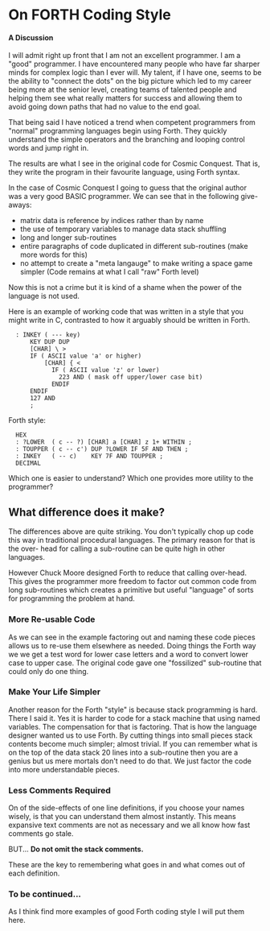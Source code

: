 # On FORTH Coding Style
#### A Discussion

I will admit right up front that I am not an excellent programmer. I am a "good"
programmer. I have encountered many people who have far sharper minds for
complex logic than I ever will. My talent, if I have one, seems to be the
ability to "connect the dots" on the big picture which led to my career being
more at the senior level, creating teams of talented people and helping them see
what really matters for success and allowing them to avoid going down paths that
had no value to the end goal.

That being said I have noticed a trend when competent programmers from "normal"
programming languages begin using Forth. They quickly understand the simple
operators and the branching and looping control words and jump right in.

The results are what I see in the original code for Cosmic Conquest.
That is, they write the program in their favourite language, using Forth syntax.

In the case of Cosmic Conquest I going to guess that the original author was a
very good BASIC programmer. We can see that in the following give-aways:

- matrix data is reference by indices rather than by name
- the use of temporary variables to manage data stack shuffling
- long and longer sub-routines
- entire paragraphs of code duplicated in different sub-routines (make more words for this)
- no attempt to create a "meta langauge" to make writing a space game simpler
  (Code remains at what I call "raw" Forth level)

Now this is not a crime but it is kind of a shame when the power of the language
is not used.

Here is an example of working code that was written in a style that you might
write in C, contrasted to how it arguably should be written in Forth.

```
  : INKEY ( --- key)
      KEY DUP DUP
      [CHAR] \ >
      IF ( ASCII value 'a' or higher)
          [CHAR] { <
            IF ( ASCII value 'z' or lower)
              223 AND ( mask off upper/lower case bit)
            ENDIF
      ENDIF
      127 AND
      ;
```

Forth style:
```
  HEX
  : ?LOWER  ( c -- ?) [CHAR] a [CHAR] z 1+ WITHIN ;
  : TOUPPER ( c -- c') DUP ?LOWER IF 5F AND THEN ;
  : INKEY   ( -- c)    KEY 7F AND TOUPPER ;
  DECIMAL
```
Which one is easier to understand?
Which one provides more utility to the programmer?


## What difference does it make?
The differences above are quite striking. You don't typically chop up code this
way in traditional procedural languages. The primary reason for that is the
over- head for calling a sub-routine can be quite high in other languages.

However Chuck Moore designed Forth to reduce that calling over-head. This gives
the programmer more freedom to factor out common code from long sub-routines
which creates a primitive but useful "language" of sorts for programming
the problem at hand.

### More Re-usable Code
As we can see in the example factoring out and naming these code pieces allows
us to re-use them elsewhere as needed. Doing things the Forth way we we get a 
test word for lower case letters and a word to convert lower case to upper case. 
The original code gave one "fossilized" sub-routine that could only do one thing.

### Make Your Life Simpler
Another reason for the Forth "style" is because stack programming is hard. There
I said it.  Yes it is harder to code for a stack machine that using named
variables. The compensation for that is factoring. That is how the language
designer wanted us to use Forth.  By cutting things into small pieces
stack contents become much simpler; almost trivial. If you can remember what is
on the top of the data stack 20 lines into a sub-routine then you are a genius
but us mere mortals don't need to do that. We just factor the code into more
understandable pieces.

### Less Comments Required
On of the side-effects of one line definitions, if you choose your names wisely,
is that you can understand them almost instantly. This means expansive text 
comments are not as necessary and we all know how fast comments go stale. 

BUT... **Do not omit the stack comments.**

These are the key to remembering what goes in and what comes out of each
definition.

### To be continued...
As I think find more examples of good Forth coding style I will put them here.

